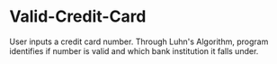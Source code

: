 # Valid-Credit-Card
User inputs a credit card number. Through Luhn's Algorithm, program identifies if number is valid and which bank institution it falls under.
